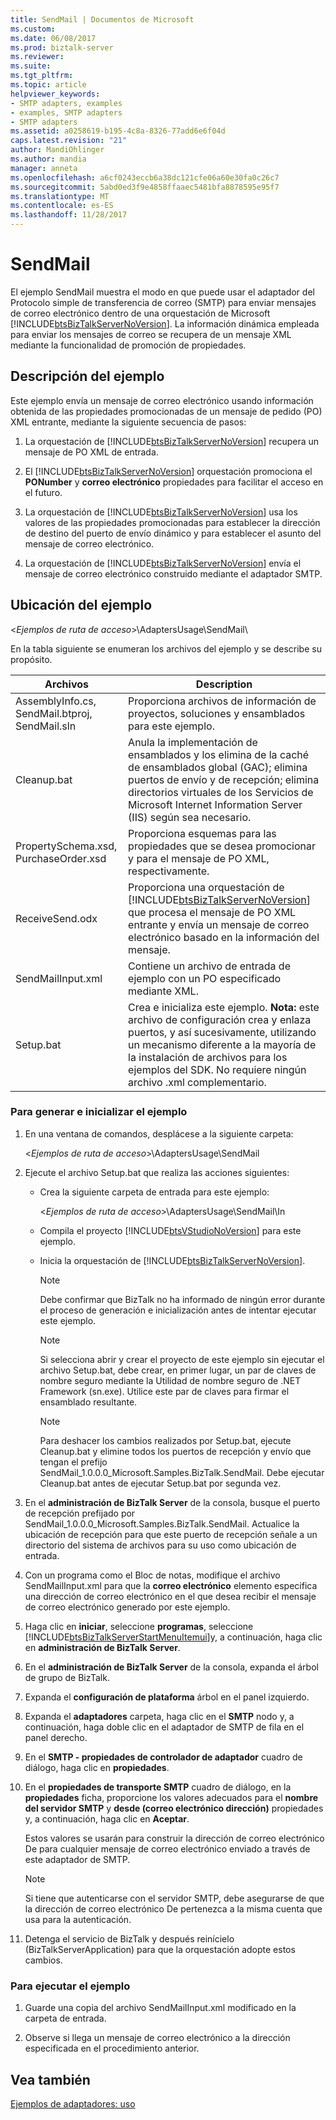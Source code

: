 ```yaml
---
title: SendMail | Documentos de Microsoft
ms.custom: 
ms.date: 06/08/2017
ms.prod: biztalk-server
ms.reviewer: 
ms.suite: 
ms.tgt_pltfrm: 
ms.topic: article
helpviewer_keywords:
- SMTP adapters, examples
- examples, SMTP adapters
- SMTP adapters
ms.assetid: a0258619-b195-4c8a-8326-77add6e6f04d
caps.latest.revision: "21"
author: MandiOhlinger
ms.author: mandia
manager: anneta
ms.openlocfilehash: a6cf0243eccb6a38dc121cfe06a60e30fa0c26c7
ms.sourcegitcommit: 5abd0ed3f9e4858ffaaec5481bfa8878595e95f7
ms.translationtype: MT
ms.contentlocale: es-ES
ms.lasthandoff: 11/28/2017
---
```

# <a name="sendmail"></a>SendMail
El ejemplo SendMail muestra el modo en que puede usar el adaptador del Protocolo simple de transferencia de correo (SMTP) para enviar mensajes de correo electrónico dentro de una orquestación de Microsoft [!INCLUDE[btsBizTalkServerNoVersion](../includes/btsbiztalkservernoversion-md.md)]. La información dinámica empleada para enviar los mensajes de correo se recupera de un mensaje XML mediante la funcionalidad de promoción de propiedades.  
  
## <a name="what-this-sample-does"></a>Descripción del ejemplo  
 Este ejemplo envía un mensaje de correo electrónico usando información obtenida de las propiedades promocionadas de un mensaje de pedido (PO) XML entrante, mediante la siguiente secuencia de pasos:  
  
1.  La orquestación de [!INCLUDE[btsBizTalkServerNoVersion](../includes/btsbiztalkservernoversion-md.md)] recupera un mensaje de PO XML de entrada.  
  
2.  El [!INCLUDE[btsBizTalkServerNoVersion](../includes/btsbiztalkservernoversion-md.md)] orquestación promociona el **PONumber** y **correo electrónico** propiedades para facilitar el acceso en el futuro.  
  
3.  La orquestación de [!INCLUDE[btsBizTalkServerNoVersion](../includes/btsbiztalkservernoversion-md.md)] usa los valores de las propiedades promocionadas para establecer la dirección de destino del puerto de envío dinámico y para establecer el asunto del mensaje de correo electrónico.  
  
4.  La orquestación de [!INCLUDE[btsBizTalkServerNoVersion](../includes/btsbiztalkservernoversion-md.md)] envía el mensaje de correo electrónico construido mediante el adaptador SMTP.  
  
## <a name="where-to-find-this-sample"></a>Ubicación del ejemplo  
 \<*Ejemplos de ruta de acceso*\>\AdaptersUsage\SendMail\  
  
 En la tabla siguiente se enumeran los archivos del ejemplo y se describe su propósito.  
  
|Archivos|Description|  
|---------------|-----------------|  
|AssemblyInfo.cs, SendMail.btproj, SendMail.sln|Proporciona archivos de información de proyectos, soluciones y ensamblados para este ejemplo.|  
|Cleanup.bat|Anula la implementación de ensamblados y los elimina de la caché de ensamblados global (GAC); elimina puertos de envío y de recepción; elimina directorios virtuales de los Servicios de Microsoft Internet Information Server (IIS) según sea necesario.|  
|PropertySchema.xsd, PurchaseOrder.xsd|Proporciona esquemas para las propiedades que se desea promocionar y para el mensaje de PO XML, respectivamente.|  
|ReceiveSend.odx|Proporciona una orquestación de [!INCLUDE[btsBizTalkServerNoVersion](../includes/btsbiztalkservernoversion-md.md)] que procesa el mensaje de PO XML entrante y envía un mensaje de correo electrónico basado en la información del mensaje.|  
|SendMailInput.xml|Contiene un archivo de entrada de ejemplo con un PO especificado mediante XML.|  
|Setup.bat|Crea e inicializa este ejemplo. **Nota:** este archivo de configuración crea y enlaza puertos, y así sucesivamente, utilizando un mecanismo diferente a la mayoría de la instalación de archivos para los ejemplos del SDK. No requiere ningún archivo .xml complementario.|  
  
### <a name="to-build-and-initialize-this-sample"></a>Para generar e inicializar el ejemplo  
  
1.  En una ventana de comandos, desplácese a la siguiente carpeta:  
  
     \<*Ejemplos de ruta de acceso*\>\AdaptersUsage\SendMail  
  
2.  Ejecute el archivo Setup.bat que realiza las acciones siguientes:  
  
    -   Crea la siguiente carpeta de entrada para este ejemplo:  
  
         \<*Ejemplos de ruta de acceso*\>\AdaptersUsage\SendMail\In  
  
    -   Compila el proyecto [!INCLUDE[btsVStudioNoVersion](../includes/btsvstudionoversion-md.md)] para este ejemplo.  
  
    -   Inicia la orquestación de [!INCLUDE[btsBizTalkServerNoVersion](../includes/btsbiztalkservernoversion-md.md)].  
  
        > [!NOTE]
        >  Debe confirmar que BizTalk no ha informado de ningún error durante el proceso de generación e inicialización antes de intentar ejecutar este ejemplo.  
  
        > [!NOTE]
        >  Si selecciona abrir y crear el proyecto de este ejemplo sin ejecutar el archivo Setup.bat, debe crear, en primer lugar, un par de claves de nombre seguro mediante la Utilidad de nombre seguro de .NET Framework (sn.exe). Utilice este par de claves para firmar el ensamblado resultante.  
  
        > [!NOTE]
        >  Para deshacer los cambios realizados por Setup.bat, ejecute Cleanup.bat y elimine todos los puertos de recepción y envío que tengan el prefijo SendMail_1.0.0.0_Microsoft.Samples.BizTalk.SendMail. Debe ejecutar Cleanup.bat antes de ejecutar Setup.bat por segunda vez.  
  
3.  En el **administración de BizTalk Server** de la consola, busque el puerto de recepción prefijado por SendMail_1.0.0.0_Microsoft.Samples.BizTalk.SendMail. Actualice la ubicación de recepción para que este puerto de recepción señale a un directorio del sistema de archivos para su uso como ubicación de entrada.  
  
4.  Con un programa como el Bloc de notas, modifique el archivo SendMailInput.xml para que la **correo electrónico** elemento especifica una dirección de correo electrónico en el que desea recibir el mensaje de correo electrónico generado por este ejemplo.  
  
5.  Haga clic en **iniciar**, seleccione **programas**, seleccione [!INCLUDE[btsBizTalkServerStartMenuItemui](../includes/btsbiztalkserverstartmenuitemui-md.md)]y, a continuación, haga clic en **administración de BizTalk Server**.  
  
6.  En el **administración de BizTalk Server** de la consola, expanda el árbol de grupo de BizTalk.  
  
7.  Expanda el **configuración de plataforma** árbol en el panel izquierdo.  
  
8.  Expanda el **adaptadores** carpeta, haga clic en el **SMTP** nodo y, a continuación, haga doble clic en el adaptador de SMTP de fila en el panel derecho.  
  
9. En el **SMTP - propiedades de controlador de adaptador** cuadro de diálogo, haga clic en **propiedades**.  
  
10. En el **propiedades de transporte SMTP** cuadro de diálogo, en la **propiedades** ficha, proporcione los valores adecuados para el **nombre del servidor SMTP** y **desde (correo electrónico dirección)** propiedades y, a continuación, haga clic en **Aceptar**.  
  
     Estos valores se usarán para construir la dirección de correo electrónico De para cualquier mensaje de correo electrónico enviado a través de este adaptador de SMTP.  
  
    > [!NOTE]
    >  Si tiene que autenticarse con el servidor SMTP, debe asegurarse de que la dirección de correo electrónico De pertenezca a la misma cuenta que usa para la autenticación.  
  
11. Detenga el servicio de BizTalk y después reinícielo (BizTalkServerApplication) para que la orquestación adopte estos cambios.  
  
### <a name="to-run-this-sample"></a>Para ejecutar el ejemplo  
  
1.  Guarde una copia del archivo SendMailInput.xml modificado en la carpeta de entrada.  
  
2.  Observe si llega un mensaje de correo electrónico a la dirección especificada en el procedimiento anterior.  
  
## <a name="see-also"></a>Vea también  
 [Ejemplos de adaptadores: uso](../core/adapter-samples-usage.md)